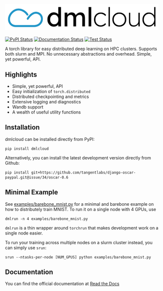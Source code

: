 ![Dmlcloud Logo](./misc/logo/dmlcloud_color.png)
---------------
[![PyPI Status](https://img.shields.io/pypi/v/dmlcloud)](https://pypi.org/project/dmlcloud/)
[![Documentation Status](https://readthedocs.org/projects/dmlcloud/badge/?version=latest)](https://dmlcloud.readthedocs.io/en/latest/?badge=latest)
[![Test Status](https://img.shields.io/github/actions/workflow/status/sehoffmann/dmlcloud/run_tests.yml?label=tests&logo=github)](https://github.com/sehoffmann/dmlcloud/actions/workflows/run_tests.yml)

A torch library for easy distributed deep learning on HPC clusters. Supports both slurm and MPI. No unnecessary abstractions and overhead. Simple, yet powerful, API.

## Highlights
- Simple, yet powerful, API
- Easy initialization of `torch.distributed`
- Distributed checkpointing and metrics
- Extensive logging and diagnostics
- Wandb support
- A wealth of useful utility functions

## Installation
dmlcloud can be installed directly from PyPI:
```
pip install dmlcloud
```

Alternatively, you can install the latest development version directly from Github:
```
pip install git+https://github.com/tangentlabs/django-oscar-paypal.git@issue/34/oscar-0.6
```

## Minimal Example
See [examples/barebone_mnist.py](https://github.com/sehoffmann/dmlcloud/blob/develop/examples/barebone_mnist.py) for a minimal and barebone example on how to distributely train MNIST.
To run it on a single node with 4 GPUs, use
```
dmlrun -n 4 examples/barebone_mnist.py
```

`dmlrun` is a thin wrapper around `torchrun` that makes development work on a single node easier.


To run your training across multiple nodes on a slurm cluster instead, you can simply use `srun`:
```
srun --ntasks-per-node [NUM_GPUS] python examples/barebone_mnist.py
```

## Documentation

You can find the official documentation at [Read the Docs](https://dmlcloud.readthedocs.io/en/latest/)
